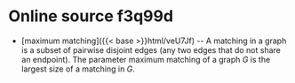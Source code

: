 # Online source f3q99d

* [maximum matching]({{< base >}}html/veU7Jf) -- A matching in a graph is a subset of pairwise disjoint edges (any two edges that do not share an endpoint). The parameter maximum matching of a graph $G$ is the largest size of a matching in $G$.